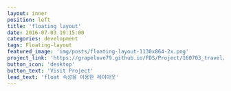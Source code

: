 ```yaml
---
layout: inner
position: left
title: 'floating layout'
date: 2016-07-03 19:15:00
categories: development
tags: Floating-layout
featured_image: 'img/posts/floating-layout-1130x864-2x.png'
project_link: 'https://grapelove79.github.io/FDS/Project/160703_travel/index.html'
button_icon: 'desktop'
button_text: 'Visit Project'
lead_text: 'float 속성을 이용한 레이아웃'
---
```

